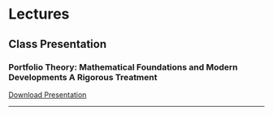 # Lectures

## Class Presentation

### Portfolio Theory: Mathematical Foundations and Modern Developments A Rigorous Treatment

[Download Presentation](papers/PortfolioTheoryClass.pdf)

---

